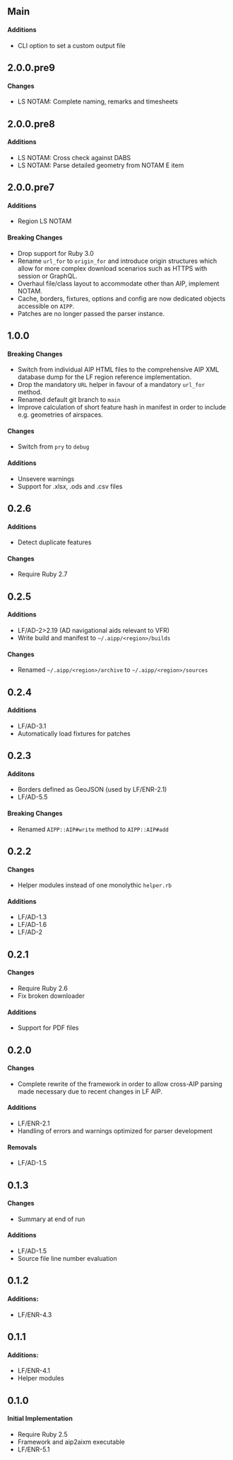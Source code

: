 ## Main

#### Additions
* CLI option to set a custom output file

## 2.0.0.pre9

#### Changes
* LS NOTAM: Complete naming, remarks and timesheets

## 2.0.0.pre8

#### Additions
* LS NOTAM: Cross check against DABS
* LS NOTAM: Parse detailed geometry from NOTAM E item

## 2.0.0.pre7

#### Additions
* Region LS NOTAM

#### Breaking Changes
* Drop support for Ruby 3.0
* Rename `url_for` to `origin_for` and introduce origin structures which allow
  for more complex download scenarios such as HTTPS with session or GraphQL.
* Overhaul file/class layout to accommodate other than AIP, implement NOTAM.
* Cache, borders, fixtures, options and config are now dedicated objects
  accessible on `AIPP`.
* Patches are no longer passed the parser instance.

## 1.0.0

#### Breaking Changes
* Switch from individual AIP HTML files to the comprehensive AIP XML
  database dump for the LF region reference implementation.
* Drop the mandatory `URL` helper in favour of a mandatory `url_for` method.
* Renamed default git branch to `main`
* Improve calculation of short feature hash in manifest in order to include
  e.g. geometries of airspaces.

#### Changes
* Switch from `pry` to `debug`

#### Additions
* Unsevere warnings
* Support for .xlsx, .ods and .csv files

## 0.2.6

#### Additions
* Detect duplicate features

#### Changes
* Require Ruby 2.7

## 0.2.5

#### Additions
* LF/AD-2>2.19 (AD navigational aids relevant to VFR)
* Write build and manifest to `~/.aipp/<region>/builds`

#### Changes
* Renamed `~/.aipp/<region>/archive` to `~/.aipp/<region>/sources`

## 0.2.4

#### Additions
* LF/AD-3.1
* Automatically load fixtures for patches

## 0.2.3

#### Additons
* Borders defined as GeoJSON (used by LF/ENR-2.1)
* LF/AD-5.5

#### Breaking Changes
* Renamed `AIPP::AIP#write` method to `AIPP::AIP#add`

## 0.2.2

#### Changes
* Helper modules instead of one monolythic `helper.rb`

#### Additions
* LF/AD-1.3
* LF/AD-1.6
* LF/AD-2

## 0.2.1

#### Changes
* Require Ruby 2.6
* Fix broken downloader

#### Additions
* Support for PDF files

## 0.2.0

#### Changes
* Complete rewrite of the framework in order to allow cross-AIP parsing made necessary due to recent changes in LF AIP.

#### Additions
* LF/ENR-2.1
* Handling of errors and warnings optimized for parser development

#### Removals
* LF/AD-1.5

## 0.1.3

#### Changes
* Summary at end of run

#### Additions
* LF/AD-1.5
* Source file line number evaluation

## 0.1.2

#### Additions:
* LF/ENR-4.3

## 0.1.1

#### Additions:
* LF/ENR-4.1
* Helper modules

## 0.1.0

#### Initial Implementation
* Require Ruby 2.5
* Framework and aip2aixm executable
* LF/ENR-5.1
